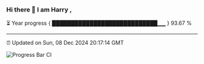 ### Hi there 👋 I am Harry , 

⏳ Year progress { ████████████████████████████▁▁ } 93.67 %

---

⏰ Updated on Sun, 08 Dec 2024 20:17:14 GMT

![Progress Bar CI](https://github.com/duykhang68/duykhang68/workflows/Progress%20Bar%20CI/badge.svg)
